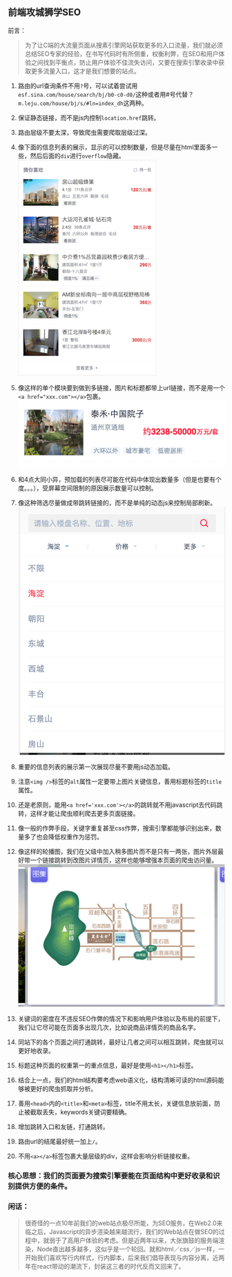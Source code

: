 ## 前端攻城狮学SEO

前言：
> 为了让C端的大流量页面从搜素引擎网站获取更多的入口流量，我们就必须总结SEO专家的经验，在书写代码时有所侧重，权衡利弊，在SEO和用户体验之间找到平衡点，防止用户体验不佳流失访问，又要在搜索引擎收录中获取更多流量入口，这才是我们想要的站点。

1. 路由的url查询条件不用`?`号，可以试着尝试用 `esf.sina.com/house/search/bj/b0-c0-d0/`这种或者用#号代替？`m.leju.com/house/bj/s/#ln=index_dh`这两种。

2. 保证静态链接，而不是js内控制`location.href`跳转。

3. 路由层级不要太深，导致爬虫需要爬取层级过深。 

4. 像下面的信息列表的展示，显示的可以控制数量，但是尽量在html里面多一些，然后后面的`div`进行`overflow`隐藏。![listmore](./img/listmore.png)

5. 像这样的单个模块要到做到多链接，图片和标题都带上url链接，而不是用一个`<a href="xxx.com"></a>`包裹。![onelist](./img/onelist.png)

6. 和4点大同小异，预加载的列表尽可能在代码中体现出数量多（但是也要有个度。。。），受屏幕空间限制的原因展示数量可以控制。 

7. 像这种筛选尽量做成带跳转链接的，而不是单纯的动态js来控制局部刷新。![chooselist](./img/chooselist.png)

8. 重要的信息列表的展示第一次展现尽量不要用js动态加载。

9. 注意`<img />`标签的`alt`属性一定要带上图片关键信息，善用标题标签的`title`属性。

10. 还是老原则，能用`<a href='xxx.com'></a>`的跳转就不用javascript去代码跳转，这样才能让爬虫顺利爬去更多页面链接。

11. 像一般的作弊手段，关键字重复甚至css作弊，搜索引擎都能够识别出来，数量多了也会降低权重作为惩罚。

12. 像这样的轮播图，我们在父级中加入稍多图片而不是只有一两张，图片外层最好带一个链接跳转到改图片详情页，这样也能够增强本页面的爬虫访问量。![slide](./img/slide.png)

13. 关键词的密度在不违反SEO作弊的情况下和影响用户体验以及布局的前提下，我们让它尽可能在页面多出现几次，比如说商品详情页的商品名字。

14. 同站下的各个页面之间打通跳转，最好让几者之间可以相互跳转，爬虫就可以更好地收录。

15. 标题这种页面的权重第一的重点信息，最好是使用`<h1></h1>`标签。

16. 结合上一点，我们的html结构要考虑web语义化，结构清晰可读的html源码能够被更好的爬虫抓取并分析。

17. 善用`<head>`内的`<title>`和`<meta>`标签，title不用太长，关键信息放前面，防止被截取丢失，keywords关键词要精确。

18. 增加跳转入口和友链，打通跳转。

19. 路由url的结尾最好统一加上`/`。

20. 不用`<a></a>`标签包裹大量层级的div，这样会影响分析链接权重。

### 核心思想：我们的页面要为搜索引擎要能在页面结构中更好收录和识别提供方便的条件。


### 闲话：
>很奇怪的一点10年前我们的web站点极尽所能，为SEO服务，在Web2.0来临之后，Javascript的异步渲染越来越流行，我们的Web站点在做SEO的过程中，就弱于了高用户体验的考虑。但是近两年以来，大张旗鼓的服务端渲染，Node直出越多越多，这似乎是一个轮回。就和html／css／js一样，一开始我们喜欢写行内样式，行内脚本，后来我们倡导表现与内容分离，近两年在react带动的潮流下，封装这三者的时代反而又回来了。
